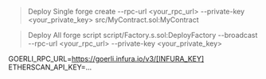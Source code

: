 > Deploy Single
forge create --rpc-url <your_rpc_url> --private-key <your_private_key> src/MyContract.sol:MyContract

> Deploy All
forge script script/Factory.s.sol:DeployFactory --broadcast --rpc-url <your_rpc_url> --private-key <your_private_key>

GOERLI_RPC_URL=https://goerli.infura.io/v3/[INFURA_KEY]
ETHERSCAN_API_KEY=...